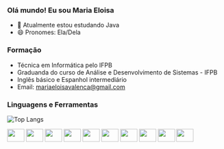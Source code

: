 ### Olá mundo! Eu sou Maria Eloisa

- 🌱 Atualmente estou estudando Java
- 😄 Pronomes: Ela/Dela

### Formação

- Técnica em Informática pelo IFPB
- Graduanda do curso de Análise e Desenvolvimento de Sistemas - IFPB
- Inglês básico e Espanhol intermediário
- Email: mariaeloisavalenca@gmail.com


### Linguagens e Ferramentas

![Top Langs](https://github-readme-stats.vercel.app/api/top-langs/?username=MariaEloisaVF&layout=compact)
<div style="inline-block">
<img src="https://cdn.jsdelivr.net/gh/devicons/devicon/icons/html5/html5-original.svg" height="30" width="40"/>          
<img src="https://cdn.jsdelivr.net/gh/devicons/devicon/icons/css3/css3-original.svg" height="30" width="40"/>
<img src="https://cdn.jsdelivr.net/gh/devicons/devicon/icons/javascript/javascript-original.svg" height="30" width="40"/>         
<img src="https://cdn.jsdelivr.net/gh/devicons/devicon/icons/git/git-original.svg"  height="30" width="40"/>
<img src="https://cdn.jsdelivr.net/gh/devicons/devicon/icons/github/github-original.svg" height="30" width="40"/>
<img src="https://cdn.jsdelivr.net/gh/devicons/devicon/icons/python/python-original.svg" height="30" width="40"/>
<img src="https://cdn.jsdelivr.net/gh/devicons/devicon/icons/c/c-original.svg" height="30" width="40"/>
<img src="https://cdn.jsdelivr.net/gh/devicons/devicon@latest/icons/java/java-original-wordmark.svg" height="30" width="40"/>
<img src="https://cdn.jsdelivr.net/gh/devicons/devicon@latest/icons/figma/figma-original.svg" height="30" width="40"/>
<img src="https://cdn.jsdelivr.net/gh/devicons/devicon@latest/icons/postgresql/postgresql-original.svg" height="30" width="40"/>
</div>

